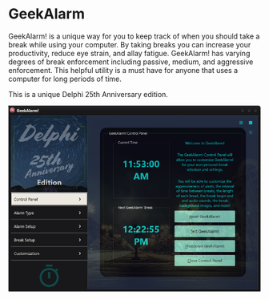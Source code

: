 # GeekAlarm
GeekAlarm! is a unique way for you to keep track of when you should take a break while using your computer. By taking breaks you can increase your productivity, reduce eye strain, and allay fatigue. GeekAlarm! has varying degrees of break enforcement including passive, medium, and aggressive enforcement. This helpful utility is a must have for anyone that uses a computer for long periods of time.

This is a unique Delphi 25th Anniversary edition.

![GeekAlarm!](screenshot.png?raw=true "GeekAlarm!")
